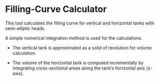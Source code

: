 # Filling-Curve Calculator

This tool calculates the filling curve for vertical and horizontal tanks with semi-elliptic heads.

A simple numerical integration method is used for the calculations.

- The vertical tank is approximated as a solid of revolution for volume calculation.

- The volume of the horizontal tank is computed incrementally by integrating cross-sectional areas along the tank’s horizontal axis (z-axis).
